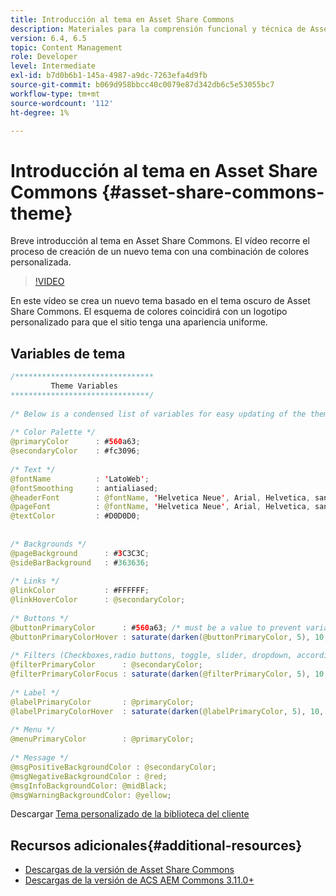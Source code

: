 ```yaml
---
title: Introducción al tema en Asset Share Commons
description: Materiales para la comprensión funcional y técnica de Assets Share Commons
version: 6.4, 6.5
topic: Content Management
role: Developer
level: Intermediate
exl-id: b7d0b6b1-145a-4987-a9dc-7263efa4d9fb
source-git-commit: b069d958bbcc40c0079e87d342db6c5e53055bc7
workflow-type: tm+mt
source-wordcount: '112'
ht-degree: 1%

---
```


# Introducción al tema en Asset Share Commons {#asset-share-commons-theme}

Breve introducción al tema en Asset Share Commons. El vídeo recorre el proceso de creación de un nuevo tema con una combinación de colores personalizada.

>[!VIDEO](https://video.tv.adobe.com/v/20572/?quality=9&learn=on)

En este vídeo se crea un nuevo tema basado en el tema oscuro de Asset Share Commons. El esquema de colores coincidirá con un logotipo personalizado para que el sitio tenga una apariencia uniforme.

## Variables de tema

```java
/*******************************
         Theme Variables
*******************************/
 
/* Below is a condensed list of variables for easy updating of the theme */
 
/* Color Palette */
@primaryColor      : #560a63;
@secondaryColor    : #fc3096;
 
/* Text */
@fontName          : 'LatoWeb';
@fontSmoothing     : antialiased;
@headerFont        : @fontName, 'Helvetica Neue', Arial, Helvetica, sans-serif;
@pageFont          : @fontName, 'Helvetica Neue', Arial, Helvetica, sans-serif;
@textColor         : #D0D0D0;
 
 
/* Backgrounds */
@pageBackground      : #3C3C3C;
@sideBarBackground   : #363636;
 
/* Links */
@linkColor           : #FFFFFF;
@linkHoverColor      : @secondaryColor;
 
/* Buttons */
@buttonPrimaryColor      : #560a63; /* must be a value to prevent variable recursion*/
@buttonPrimaryColorHover : saturate(darken(@buttonPrimaryColor, 5), 10, relative);
 
/* Filters (Checkboxes,radio buttons, toggle, slider, dropdown, accordion colors)*/
@filterPrimaryColor      : @secondaryColor;
@filterPrimaryColorFocus : saturate(darken(@filterPrimaryColor, 5), 10, relative);
 
/* Label */
@labelPrimaryColor       : @primaryColor;
@labelPrimaryColorHover  : saturate(darken(@labelPrimaryColor, 5), 10, relative);
 
/* Menu */
@menuPrimaryColor        : @primaryColor;
 
/* Message */
@msgPositiveBackgroundColor : @secondaryColor;
@msgNegativeBackgroundColor : @red;
@msgInfoBackgroundColor: @midBlack;
@msgWarningBackgroundColor: @yellow;
```

Descargar [Tema personalizado de la biblioteca del cliente](assets/asc-theme-demo.zip)

## Recursos adicionales{#additional-resources}

* [Descargas de la versión de Asset Share Commons](https://github.com/Adobe-Marketing-Cloud/asset-share-commons/releases)
* [Descargas de la versión de ACS AEM Commons 3.11.0+](https://github.com/Adobe-Consulting-Services/acs-aem-commons/releases)
